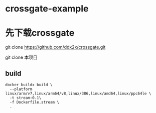 # crossgate-example

# 先下载crossgate

git clone https://github.com/ddx2x/crossgate.git

git clone 本项目

## build

```
docker buildx build \
  --platform linux/arm/v7,linux/arm64/v8,linux/386,linux/amd64,linux/ppc64le \
  -t stream:0.1\
  -f Dockerfile.stream \
  .
```
